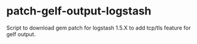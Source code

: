 # patch-gelf-output-logstash
Script to download gem patch for logstash 1.5.X to add tcp/tls feature for gelf output.

